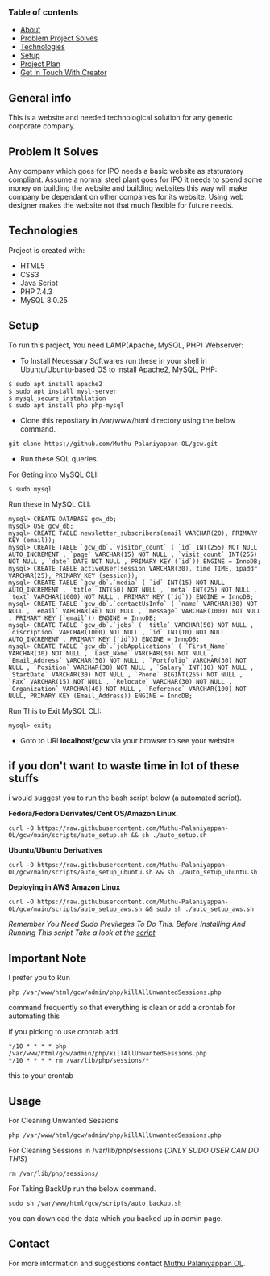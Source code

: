 ### Table of contents
* [About](#general-info)
* [Problem Project Solves](#problem-it-solves)
* [Technologies](#technologies)
* [Setup](#setup)
* [Project Plan](#project-plan)
* [Get In Touch With Creator](#contact)

## General info
This is a website and needed technological solution for any generic corporate company.

## Problem It Solves
Any company which goes for IPO needs a basic website as staturatory compliant.
Assume a normal steel plant goes for IPO it needs to spend some money on building the website and building websites this way will make company be dependant on other companies for its website.
Using web designer makes the website not that much flexible for future needs.
 
## Technologies
Project is created with:
* HTML5
* CSS3
* Java Script
* PHP 7.4.3
* MySQL 8.0.25
	
## Setup
To run this project, You need LAMP(Apache, MySQL, PHP) Webserver:

 - To Install Necessary Softwares run these in your shell in Ubuntu/Ubuntu-based OS to install Apache2, MySQL, PHP:

 ```
 $ sudo apt install apache2
 $ sudo apt install mysl-server
 $ mysql_secure_installation
 $ sudo apt install php php-mysql
 ```
 
 - Clone this repositary in /var/www/html directory using the below command.
 
 ```
 git clone https://github.com/Muthu-Palaniyappan-OL/gcw.git
 ```
 
 - Run these SQL queries.

 For Geting into MySQL CLI:

 ```
 $ sudo mysql
 ```
 Run these in MySQL CLI:

 ```
 mysql> CREATE DATABASE gcw_db;
 mysql> USE gcw_db;
 mysql> CREATE TABLE newsletter_subscribers(email VARCHAR(20), PRIMARY KEY (email));
 mysql> CREATE TABLE `gcw_db`.`visitor_count` ( `id` INT(255) NOT NULL AUTO_INCREMENT , `page` VARCHAR(15) NOT NULL , `visit_count` INT(255) NOT NULL , `date` DATE NOT NULL , PRIMARY KEY (`id`)) ENGINE = InnoDB;
 mysql> CREATE TABLE activeUser(session VARCHAR(30), time TIME, ipaddr VARCHAR(25), PRIMARY KEY (session));
 mysql> CREATE TABLE `gcw_db`.`media` ( `id` INT(15) NOT NULL AUTO_INCREMENT , `title` INT(50) NOT NULL , `meta` INT(25) NOT NULL , `text` VARCHAR(1000) NOT NULL , PRIMARY KEY (`id`)) ENGINE = InnoDB;
 mysql> CREATE TABLE `gcw_db`.`contactUsInfo` ( `name` VARCHAR(30) NOT NULL , `email` VARCHAR(40) NOT NULL , `message` VARCHAR(1000) NOT NULL , PRIMARY KEY (`email`)) ENGINE = InnoDB;
 mysql> CREATE TABLE `gcw_db`.`jobs` ( `title` VARCHAR(50) NOT NULL , `discription` VARCHAR(1000) NOT NULL , `id` INT(10) NOT NULL AUTO_INCREMENT , PRIMARY KEY (`id`)) ENGINE = InnoDB;
 mysql> CREATE TABLE `gcw_db`.`jobApplications` ( `First_Name` VARCHAR(30) NOT NULL , `Last_Name` VARCHAR(30) NOT NULL , `Email_Address` VARCHAR(50) NOT NULL , `Portfolio` VARCHAR(30) NOT NULL , `Position` VARCHAR(30) NOT NULL , `Salary` INT(10) NOT NULL , `StartDate` VARCHAR(30) NOT NULL , `Phone` BIGINT(255) NOT NULL , `Fax` VARCHAR(15) NOT NULL , `Relocate` VARCHAR(30) NOT NULL , `Organization` VARCHAR(40) NOT NULL , `Reference` VARCHAR(100) NOT NULL, PRIMARY KEY (Email_Address)) ENGINE = InnoDB;
 ```
 Run This to Exit MySQL CLI:
 
 ```
 mysql> exit;
 ```

 - Goto to URl **localhost/gcw** via your browser to see your website.


 ## if you don't want to waste time in lot of these stuffs
 i would suggest you to run the bash script below (a automated script).

 **Fedora/Fedora Derivates/Cent OS/Amazon Linux.**

 ```
 curl -O https://raw.githubusercontent.com/Muthu-Palaniyappan-OL/gcw/main/scripts/auto_setup.sh && sh ./auto_setup.sh
 ```

 **Ubuntu/Ubuntu Derivatives**

 ```
 curl -O https://raw.githubusercontent.com/Muthu-Palaniyappan-OL/gcw/main/scripts/auto_setup_ubuntu.sh && sh ./auto_setup_ubuntu.sh
 ```
 
 **Deploying in AWS Amazon Linux**

 ```
 curl -O https://raw.githubusercontent.com/Muthu-Palaniyappan-OL/gcw/main/scripts/auto_setup_aws.sh && sudo sh ./auto_setup_aws.sh
 ```

 *Remember You Need Sudo Previleges To Do This. Before Installing And Running This script Take a look at the [script](scripts/auto_setup.sh)*

 ## Important Note
 I prefer you to Run 
 ```
 php /var/www/html/gcw/admin/php/killAllUnwantedSessions.php
 ```
 command frequently so that everything is clean or add a crontab for automating this

 if you picking to use crontab add
 ```
 */10 * * * * php /var/www/html/gcw/admin/php/killAllUnwantedSessions.php
 */10 * * * * rm /var/lib/php/sessions/*
 ```
 this to your crontab

 ## Usage

 For Cleaning Unwanted Sessions
 ```
 php /var/www/html/gcw/admin/php/killAllUnwantedSessions.php
 ```

 For Cleaning Sessions in /var/lib/php/sessions (*ONLY SUDO USER CAN DO THIS*)
 ```
 rm /var/lib/php/sessions/
 ```

 For Taking BackUp run the below command.
 ```
 sudo sh /var/www/html/gcw/scripts/auto_backup.sh
 ```

 you can download the data which you backed up in admin page.
 
 ## Contact
 
 For more information and suggestions contact [Muthu Palaniyappan OL](mailto:muthu892542@gmail.com).
